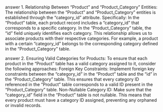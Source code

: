 answer 1. Relationship Between “Product” and “Product_Category” Entities:
The relationship between the “Product” and “Product_Category” entities is established through the “category_id” attribute.
Specifically:
In the “Product” table, each product record includes a “category_id” that corresponds to a specific category.
In the “Product_Category” table, the “id” field uniquely identifies each category.
This relationship allows us to associate products with their respective categories. For example, a product with a certain “category_id” belongs to the corresponding category defined in the “Product_Category” table.

answer 2. Ensuring Valid Categories for Products: To ensure that each product in the “Product” table has a valid category assigned to it, consider the following approaches:
Foreign Key Constraints:
Implement foreign key constraints between the “category_id” in the “Product” table and the “id” in the “Product_Category” table.
This ensures that every category ID referenced in the “Product” table corresponds to a valid ID present in the “Product_Category” table.
Non-Nullable Category ID:
Make sure that the “category_id” field in the “Product” table is not nullable.
This means that every product must have a category ID assigned, preventing any orphaned or invalid records.

